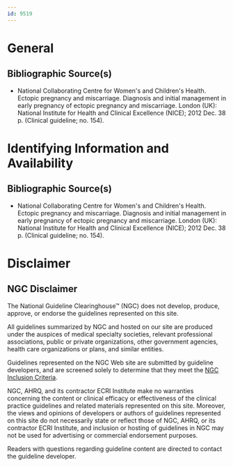 ```yaml
---
id: 9519
---
```


# General

## Bibliographic Source(s)

- National Collaborating Centre for Women's and Children's Health. Ectopic pregnancy and miscarriage. Diagnosis and initial management in early pregnancy of ectopic pregnancy and miscarriage. London (UK): National Institute for Health and Clinical Excellence (NICE); 2012 Dec. 38 p. (Clinical guideline; no. 154).

# Identifying Information and Availability

## Bibliographic Source(s)

- National Collaborating Centre for Women's and Children's Health. Ectopic pregnancy and miscarriage. Diagnosis and initial management in early pregnancy of ectopic pregnancy and miscarriage. London (UK): National Institute for Health and Clinical Excellence (NICE); 2012 Dec. 38 p. (Clinical guideline; no. 154).

# Disclaimer

## NGC Disclaimer

The National Guideline Clearinghouse™ (NGC) does not develop, produce, approve, or endorse the guidelines represented on this site.

All guidelines summarized by NGC and hosted on our site are produced under the auspices of medical specialty societies, relevant professional associations, public or private organizations, other government agencies, health care organizations or plans, and similar entities.

Guidelines represented on the NGC Web site are submitted by guideline developers, and are screened solely to determine that they meet the [NGC Inclusion Criteria](/help-and-about/summaries/inclusion-criteria).

NGC, AHRQ, and its contractor ECRI Institute make no warranties concerning the content or clinical efficacy or effectiveness of the clinical practice guidelines and related materials represented on this site. Moreover, the views and opinions of developers or authors of guidelines represented on this site do not necessarily state or reflect those of NGC, AHRQ, or its contractor ECRI Institute, and inclusion or hosting of guidelines in NGC may not be used for advertising or commercial endorsement purposes.

Readers with questions regarding guideline content are directed to contact the guideline developer.

